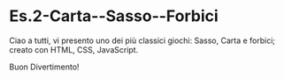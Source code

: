 # Es.2-Carta--Sasso--Forbici
 Ciao a tutti, vi presento uno dei più classici giochi: Sasso, Carta e forbici;
 creato con HTML, CSS, JavaScript.

 Buon Divertimento!
